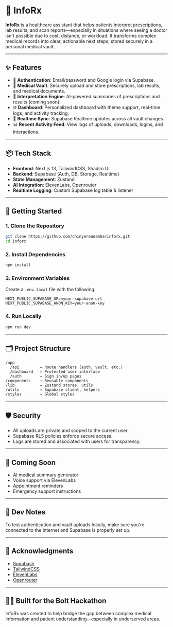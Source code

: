 
# 🧠 InfoRx

**InfoRx** is a healthcare assistant that helps patients interpret prescriptions, lab results, and scan reports—especially in situations where seeing a doctor isn't possible due to cost, distance, or workload. It transforms complex medical records into clear, actionable next steps, stored securely in a personal medical vault.

---

## ✨ Features

- 🔐 **Authentication**: Email/password and Google login via Supabase.
- 📁 **Medical Vault**: Securely upload and store prescriptions, lab results, and medical documents.
- 🤖 **Interpretation Engine**: AI-powered summaries of prescriptions and results (coming soon).
- 🌐 **Dashboard**: Personalized dashboard with theme support, real-time logs, and activity tracking.
- 📡 **Realtime Sync**: Supabase Realtime updates across all vault changes.
- 📊 **Recent Activity Feed**: View logs of uploads, downloads, logins, and interactions.

---

## 📦 Tech Stack

- **Frontend**: Next.js 13, TailwindCSS, Shadcn UI
- **Backend**: Supabase (Auth, DB, Storage, Realtime)
- **State Management**: Zustand
- **AI Integration**: ElevenLabs, Openrouter
- **Realtime Logging**: Custom Supabase log table & listener

---

## 🚀 Getting Started

### 1. Clone the Repository
```bash
git clone https://github.com/chinyereunamba/inforx.git
cd inforx
```

### 2. Install Dependencies
```bash
npm install
```

### 3. Environment Variables
Create a `.env.local` file with the following:

```
NEXT_PUBLIC_SUPABASE_URL=your-supabase-url
NEXT_PUBLIC_SUPABASE_ANON_KEY=your-anon-key
```

### 4. Run Locally
```bash
npm run dev
```

---

## 🗂 Project Structure

```
/app
  /api         → Route handlers (auth, vault, etc.)
  /dashboard   → Protected user interface
  /auth        → Sign in/up pages
/components    → Reusable components
/lib           → Zustand stores, utils
/utils         → Supabase client, helpers
/styles        → Global styles
```

---

## 🛡 Security

- All uploads are private and scoped to the current user.
- Supabase RLS policies enforce secure access.
- Logs are stored and associated with users for transparency.

---

## 📅 Coming Soon

- AI medical summary generator
- Voice support via ElevenLabs
- Appointment reminders
- Emergency support instructions

---

## 🧪 Dev Notes

To test authentication and vault uploads locally, make sure you're connected to the internet and Supabase is properly set up.

---

## 🙌 Acknowledgments

- [Supabase](https://supabase.com)
- [TailwindCSS](https://tailwindcss.com)
- [ElevenLabs](https://elevenlabs.io)
- [Openrouter](https://openrouter.ai/)

---

## 🧑‍⚕️ Built for the Bolt Hackathon
InfoRx was created to help bridge the gap between complex medical information and patient understanding—especially in underserved areas.
